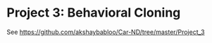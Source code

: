 Project 3: Behavioral Cloning
=============================

See https://github.com/akshaybabloo/Car-ND/tree/master/Project_3